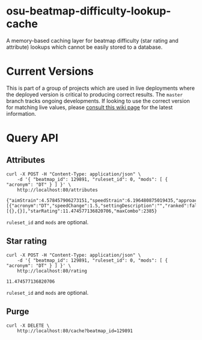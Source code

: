 # osu-beatmap-difficulty-lookup-cache

A memory-based caching layer for beatmap difficulty (star rating and attribute) lookups which cannot be easily stored to a database.

# Current Versions

This is part of a group of projects which are used in live deployments where the deployed version is critical to producing correct results. The `master` branch tracks ongoing developments. If looking to use the correct version for matching live values, please [consult this wiki page](https://github.com/ppy/osu-infrastructure/wiki/Star-Rating-and-Performance-Points) for the latest information.

# Query API

## Attributes

```
curl -X POST -H "Content-Type: application/json" \
    -d '{ "beatmap_id": 129891, "ruleset_id": 0, "mods": [ { "acronym": "DT" } ] }' \
    http://localhost:80/attributes
    
{"aimStrain":4.578457906273151,"speedStrain":6.196480875019435,"approachRate":10.333333333333332,"overallDifficulty":9.777777777777779,"hitCircleCount":1646,"spinnerCount":2,"mods":[{"acronym":"DT","speedChange":1.5,"settingDescription":"","ranked":false}],"skills":[{},{}],"starRating":11.474577136820706,"maxCombo":2385}
```

`ruleset_id` and `mods` are optional.

## Star rating

```
curl -X POST -H "Content-Type: application/json" \
    -d '{ "beatmap_id": 129891, "ruleset_id": 0, "mods": [ { "acronym": "DT" } ] }' \
    http://localhost:80/rating
    
11.474577136820706
```

`ruleset_id` and `mods` are optional.

## Purge

```
curl -X DELETE \
    http://localhost:80/cache?beatmap_id=129891
```